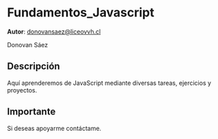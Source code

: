 # Fundamentos_Javascript

**Autor**: donovansaez@liceovvh.cl

Donovan Sáez

## Descripción
Aquí aprenderemos de JavaScript mediante diversas tareas, ejercicios y proyectos.

## Importante
Si deseas apoyarme contáctame.